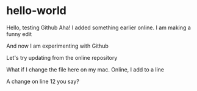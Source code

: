 # hello-world
Hello, testing Github
Aha! I added something earlier online.
I am making a funny edit

And now I am experimenting with Github

Let's try updating from the online repository

What if I change the file here on my mac. Online, I add to a line

A change on line 12 you say?
